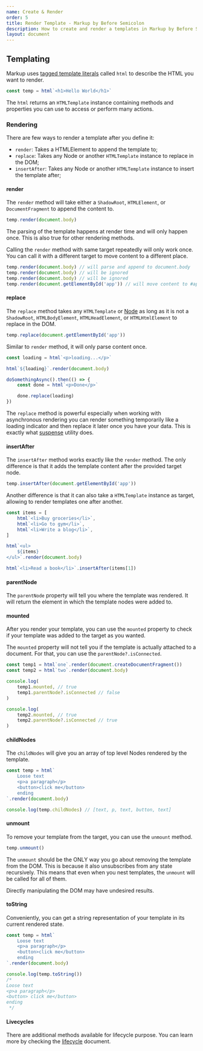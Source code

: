 ```yaml
---
name: Create & Render
order: 5
title: Render Template - Markup by Before Semicolon
description: How to create and render a templates in Markup by Before Semicolon
layout: document
---
```


## Templating

Markup uses [tagged template literals](https://developer.mozilla.org/en-US/docs/Web/JavaScript/Reference/Template_literals#tagged_templates) called `html` to describe the HTML you want to render.

```javascript
const temp = html`<h1>Hello World</h1>`
```

The `html` returns an `HTMLTemplate` instance containing methods and properties you can use to access or perform many actions.

### Rendering

There are few ways to render a template after you define it:

-   `render`: Takes a HTMLElement to append the template to;
-   `replace`: Takes any Node or another `HTMLTemplate` instance to replace in the DOM;
-   `insertAfter`: Takes any Node or another `HTMLTemplate` instance to insert the template after;

#### render

The `render` method will take either a `ShadowRoot`, `HTMLElement`, or `DocumentFragment` to append the content to.

```javascript
temp.render(document.body)
```

The parsing of the template happens at render time and will only happen once. This is also true for other rendering methods.

Calling the `render` method with same target repeatedly will only work once. You can call it with a different target to move content to a different place.

```javascript
temp.render(document.body) // will parse and append to document.body
temp.render(document.body) // will be ignored
temp.render(document.body) // will be ignored
temp.render(document.getElementById('app')) // will move content to #app
```

#### replace

The `replace` method takes any `HTMLTemplate` or [Node](https://developer.mozilla.org/en-US/docs/Web/API/Node) as long as it is not a `ShadowRoot`, `HTMLBodyElement`, `HTMLHeadElement`, or `HTMLHtmlElement` to replace in the DOM.

```javascript
temp.replace(document.getElementById('app'))
```

Similar to `render` method, it will only parse content once.

```javascript
const loading = html`<p>loading...</p>`

html`${loading}`.render(document.body)

doSomethingAsync().then(() => {
    const done = html`<p>Done</p>`

    done.replace(loading)
})
```

The `replace` method is powerful especially when working with asynchronous rendering you can render something temporarily like a loading indicator and then replace it later once you have your data. This is exactly what [suspense](../utilities/suspense.md) utility does.

#### insertAfter

The `insertAfter` method works exactly like the `render` method. The only difference is that it adds the template content after the provided target node.

```javascript
temp.insertAfter(document.getElementById('app'))
```

Another difference is that it can also take a `HTMLTemplate` instance as target, allowing to render templates one after another.

```typescript
const items = [
    html`<li>Buy groceries</li>`,
    html`<li>Go to gym</li>`,
    html`<li>Write a blog</li>`,
]

html`<ul>
    ${items}
</ul>`.render(document.body)

html`<li>Read a book</li>`.insertAfter(items[1])
```

#### parentNode

The `parentNode` property will tell you where the template was rendered. It will return the element in which the template nodes were added to.

#### mounted

After you render your template, you can use the `mounted` property to check if your template was added to the target as you wanted.

The `mounted` property will not tell you if the template is actually attached to a document. For that, you can use the `parentNode?.isConnected`.

```javascript
const temp1 = html`one`.render(document.createDocumentFragment())
const temp2 = html`two`.render(document.body)

console.log(
    temp1.mounted, // true
    temp1.parentNode?.isConnected // false
)

console.log(
    temp2.mounted, // true
    temp2.parentNode?.isConnected // true
)
```

#### childNodes

The `childNodes` will give you an array of top level Nodes rendered by the template.

```javascript
const temp = html`
    Loose text
    <p>a paragraph</p>
    <button>click me</button>
    ending
`.render(document.body)

console.log(temp.childNodes) // [text, p, text, button, text]
```

#### unmount

To remove your template from the target, you can use the `unmount` method.

```javascript
temp.unmount()
```

The `unmount` should be the ONLY way you go about removing the template from the DOM. This is because it also unsubscribes from any state recursively. This means that even when you nest templates, the `unmount` will be called for all of them.

Directly manipulating the DOM may have undesired results.

#### toString

Conveniently, you can get a string representation of your template in its current rendered state.

```javascript
const temp = html`
    Loose text
    <p>a paragraph</p>
    <button>click me</button>
    ending
`.render(document.body)

console.log(temp.toString())
/* 
Loose text
<p>a paragraph</p>
<button> click me</button>
ending
 */
```

#### Livecycles

There are additional methods available for lifecycle purpose. You can learn more by checking the [lifecycle](./lifecycles.md) document.
